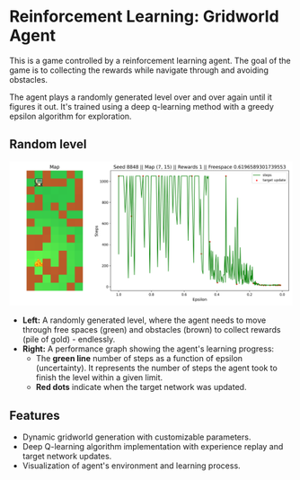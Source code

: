 # Reinforcement Learning: Gridworld Agent

This is a game controlled by a reinforcement learning agent. The goal of the game is to collecting the rewards while navigate through and avoiding obstacles.

The agent plays a randomly generated level over and over again until it figures it out.
It's trained using a deep q-learning method with a greedy epsilon algorithm for exploration.

## Random level

![Example Gridworld Visualization](https://github.com/TheRomanOne/Reinforcement-Learning/blob/master/example.png?raw=true)

- **Left:** A randomly generated level, where the agent needs to move through free spaces (green) and obstacles (brown) to collect rewards (pile of gold) - endlessly.
- **Right:** A performance graph showing the agent's learning progress:
  - The **green line** number of steps as a function of epsilon (uncertainty). It represents the number of steps the agent took to finish the level within a given limit.
  - **Red dots** indicate when the target network was updated.

## Features
- Dynamic gridworld generation with customizable parameters.
- Deep Q-learning algorithm implementation with experience replay and target network updates.
- Visualization of agent's environment and learning process.

